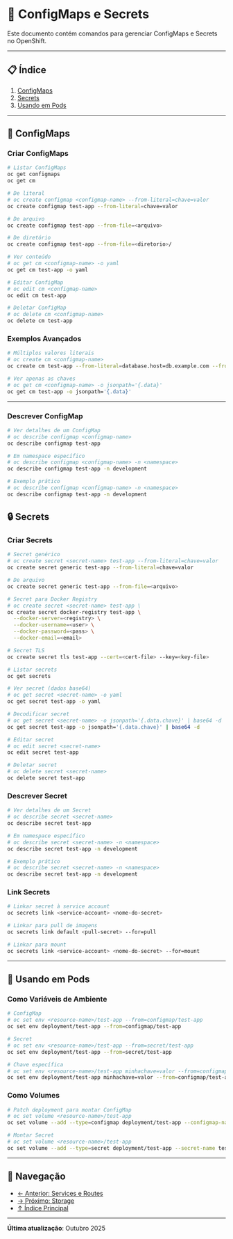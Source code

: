 # 🔐 ConfigMaps e Secrets

Este documento contém comandos para gerenciar ConfigMaps e Secrets no OpenShift.

---

## 📋 Índice

1. [ConfigMaps](#configmaps)
2. [Secrets](#secrets)
3. [Usando em Pods](#usando-em-pods)

---

## 📝 ConfigMaps

### Criar ConfigMaps
```bash
# Listar ConfigMaps
oc get configmaps
oc get cm
```

```bash
# De literal
# oc create configmap <configmap-name> --from-literal=chave=valor
oc create configmap test-app --from-literal=chave=valor
```

```bash ignore-test
# De arquivo
oc create configmap test-app --from-file=<arquivo>
```

```bash ignore-test
# De diretório
oc create configmap test-app --from-file=<diretorio>/
```

```bash
# Ver conteúdo
# oc get cm <configmap-name> -o yaml
oc get cm test-app -o yaml
```

```bash ignore-test
# Editar ConfigMap
# oc edit cm <configmap-name>
oc edit cm test-app
```

```bash
# Deletar ConfigMap
# oc delete cm <configmap-name>
oc delete cm test-app
```

### Exemplos Avançados
```bash
# Múltiplos valores literais
# oc create cm <configmap-name>
oc create cm test-app --from-literal=database.host=db.example.com --from-literal=database.port=5432
```

```bash
# Ver apenas as chaves
# oc get cm <configmap-name> -o jsonpath='{.data}'
oc get cm test-app -o jsonpath='{.data}'
```

---


### Descrever ConfigMap
```bash
# Ver detalhes de um ConfigMap
# oc describe configmap <configmap-name>
oc describe configmap test-app
```

```bash
# Em namespace específico
# oc describe configmap <configmap-name> -n <namespace>
oc describe configmap test-app -n development
```

```bash
# Exemplo prático
# oc describe configmap <configmap-name> -n <namespace>
oc describe configmap test-app -n development
```

## 🔒 Secrets

### Criar Secrets
```bash
# Secret genérico
# oc create secret <secret-name> test-app --from-literal=chave=valor
oc create secret generic test-app --from-literal=chave=valor
```

```bash ignore-test
# De arquivo
oc create secret generic test-app --from-file=<arquivo>
```

```bash ignore-test
# Secret para Docker Registry
# oc create secret <secret-name> test-app \
oc create secret docker-registry test-app \
  --docker-server=<registry> \
  --docker-username=<user> \
  --docker-password=<pass> \
  --docker-email=<email>
```

```bash ignore-test
# Secret TLS
oc create secret tls test-app --cert=<cert-file> --key=<key-file>
```

```bash
# Listar secrets
oc get secrets
```

```bash
# Ver secret (dados base64)
# oc get secret <secret-name> -o yaml
oc get secret test-app -o yaml
```

```bash
# Decodificar secret
# oc get secret <secret-name> -o jsonpath='{.data.chave}' | base64 -d
oc get secret test-app -o jsonpath='{.data.chave}' | base64 -d
```

```bash ignore-test
# Editar secret
# oc edit secret <secret-name>
oc edit secret test-app
```

```bash ignore-test
# Deletar secret
# oc delete secret <secret-name>
oc delete secret test-app
```

### Descrever Secret
```bash
# Ver detalhes de um Secret
# oc describe secret <secret-name>
oc describe secret test-app
```

```bash
# Em namespace específico
# oc describe secret <secret-name> -n <namespace>
oc describe secret test-app -n development
```

```bash
# Exemplo prático
# oc describe secret <secret-name> -n <namespace>
oc describe secret test-app -n development
```

### Link Secrets
```bash ignore-test
# Linkar secret à service account
oc secrets link <service-account> <nome-do-secret>
```

```bash ignore-test
# Linkar para pull de imagens
oc secrets link default <pull-secret> --for=pull
```

```bash ignore-test
# Linkar para mount
oc secrets link <service-account> <nome-do-secret> --for=mount
```

---

## 🎯 Usando em Pods

### Como Variáveis de Ambiente
```bash
# ConfigMap
# oc set env <resource-name>/test-app --from=configmap/test-app
oc set env deployment/test-app --from=configmap/test-app
```

```bash
# Secret
# oc set env <resource-name>/test-app --from=secret/test-app
oc set env deployment/test-app --from=secret/test-app
```

```bash
# Chave específica
# oc set env <resource-name>/test-app minhachave=valor --from=configmap/test-app
oc set env deployment/test-app minhachave=valor --from=configmap/test-app
```

### Como Volumes
```bash
# Patch deployment para montar ConfigMap
# oc set volume <resource-name>/test-app
oc set volume --add --type=configmap deployment/test-app --configmap-name test-app --mount-path=/config
```

```bash
# Montar Secret
# oc set volume <resource-name>/test-app
oc set volume --add --type=secret deployment/test-app --secret-name test-app --mount-path=/test-app-secret
```

---

## 📖 Navegação

- [← Anterior: Services e Routes](06-services-routes.md)
- [→ Próximo: Storage](08-storage.md)
- [↑ Índice Principal](README.md)

---

**Última atualização**: Outubro 2025

